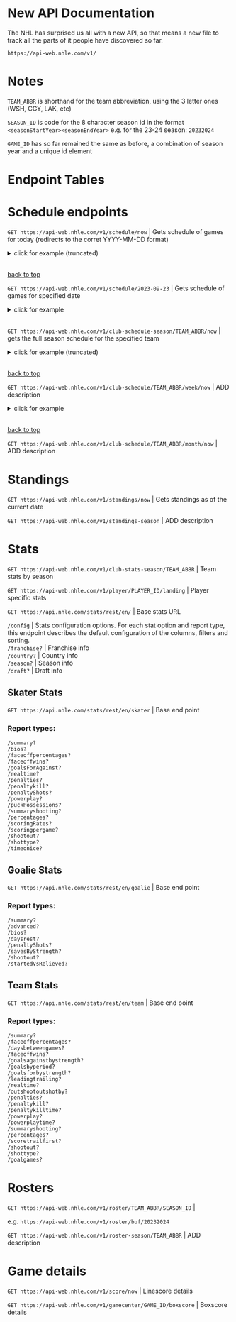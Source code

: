 # New API Documentation

The NHL has surprised us all with a new API, so that means a new file to track all the parts of it people have discovered so far.

`https://api-web.nhle.com/v1/`
# Notes

`TEAM_ABBR` is shorthand for the team abbreviation, using the 3 letter ones (WSH, CGY, LAK, etc)

`SEASON_ID` is code for the 8 character season id in the format `<seasonStartYear><seasonEndYear>` e.g. for the 23-24 season: `20232024`

`GAME_ID` has so far remained the same as before, a combination of season year and a unique id element

# Endpoint Tables



# Schedule endpoints

`GET https://api-web.nhle.com/v1/schedule/now` | Gets schedule of games for today (redirects to the corret YYYY-MM-DD format)

<details>
    <summary>click for example (truncated)</summary>

```json
// GET https://api-web.nhle.com/v1/schedule/now 

{
  "nextStartDate": "2023-09-30",
  "previousStartDate": "2023-06-10",
  "gameWeek": [
    {
      "date": "2023-09-23",
      "dayAbbrev": "SAT",
      "numberOfGames": 3,
      "games": [
        {
          "id": 2023010001,
          "season": 20232024,
          "gameType": 1,
          "venue": "Rod Laver Arena",
          "neutralSite": true,
          "startTimeUTC": "2023-09-23T04:05:00Z",
          "easternUTCOffset": "-04:00",
          "venueUTCOffset": "+10:00",
          "venueTimezone": "Australia/Melbourne",
          "gameState": "FINAL",
          "gameScheduleState": "OK",
          "tvBroadcasts": [
            {
              "id": 282,
              "market": "N",
              "countryCode": "CA",
              "network": "SN"
            },
            {
              "id": 324,
              "market": "N",
              "countryCode": "US",
              "network": "NHLN"
            },
            {
              "id": 329,
              "market": "N",
              "countryCode": "US",
              "network": "ESPN+"
            }
          ],
          "awayTeam": {
            "id": 26,
            "city": "Los Angeles",
            "abbrev": "LAK",
            "logo": "https://assets.nhle.com/logos/nhl/svg/LAK_light.svg",
            "awaySplitSquad": true,
            "score": 3
          },
          "homeTeam": {
            "id": 53,
            "city": "Arizona",
            "abbrev": "ARI",
            "logo": "https://assets.nhle.com/logos/nhl/svg/ARI_light.svg",
            "homeSplitSquad": true,
            "score": 5
          },
          "gameOutcome": {
            "lastPeriodType": "REG"
          },
          "winningGoalie": {
            "playerId": 8478971,
            "firstInitial": "C.",
            "lastName": "Ingram"
          },
          "winningGoalScorer": {
            "playerId": 8483431,
            "firstInitial": "L.",
            "lastName": "Cooley"
          },
          "specialEvent": "Global Series",
          "gameCenterLink": "/gamecenter/lak-vs-ari/2023/09/23/2023010001"
        },
      ]
    }
  ],
  "oddsPartners": [
    {
      "partnerId": 1,
      "country": "CA",
      "name": "BET365",
      "imageUrl": "https://assets.nhle.com/betting_partner/bet365.svg",
      "siteUrl": "https://www.on.bet365.ca/olp/nhl",
      "bgColor": "#086D51",
      "textColor": "#FFFFFF",
      "accentColor": "#FDDE14"
    },
    {
      "partnerId": 2,
      "country": "SE",
      "name": "Unibet",
      "imageUrl": "https://assets.nhle.com/betting_partner/unibet.svg",
      "siteUrl": "https://www.unibet.se/betting/sports/filter/ice_hockey/nhl/all/matches",
      "bgColor": "#000000",
      "textColor": "#FFFFFF",
      "accentColor": "#3AAA35"
    },
    {
      "partnerId": 3,
      "country": "CZ",
      "name": "Tipsport",
      "imageUrl": "https://assets.nhle.com/betting_partner/tipsport.svg",
      "siteUrl": "https://www.tipsport.cz/PartnerRedirectAction.do?pid=16961&sid=20360&bid=34954&tid=11268",
      "bgColor": "#2497F2",
      "textColor": "#FFFFFF",
      "accentColor": "#FFFFFF"
    },
    {
      "partnerId": 3,
      "country": "SK",
      "name": "Tipsport",
      "imageUrl": "https://assets.nhle.com/betting_partner/tipsport.svg",
      "siteUrl": "https://www.tipsport.sk/PartnerRedirectAction.do?pid=6823&sid=9018&bid=23079&tid=8475",
      "bgColor": "#2497F2",
      "textColor": "#FFFFFF",
      "accentColor": "#FFFFFF"
    },
    {
      "partnerId": 4,
      "country": "DE",
      "name": "Interwetten",
      "imageUrl": "https://assets.nhle.com/betting_partner/interwetten.svg",
      "siteUrl": "https://www.interwetten.de/de/content/sportsbook/promotions/nhlbonus?utm_source=coop&utm_medium=9111_NHL_de&utm_campaign=NHL_NKB&utm_content=lang_de&utm_term=skin)",
      "bgColor": "#FFD200",
      "textColor": "#121212",
      "accentColor": "#000000"
    },
    {
      "partnerId": 5,
      "country": "RU",
      "name": "Liga Stavok",
      "imageUrl": "https://assets.nhle.com/betting_partner/ligastavok.svg",
      "bgColor": "#007354",
      "textColor": "#FFFFFF",
      "accentColor": "#FFEB00"
    },
    {
      "partnerId": 6,
      "country": "FI",
      "name": "Veikkaus",
      "imageUrl": "https://assets.nhle.com/betting_partner/veikkaus.svg",
      "siteUrl": "https://www.veikkaus.fi/fi/vedonlyonti/pitkaveto?t=3-2-1_NHL",
      "bgColor": "#0025F5",
      "textColor": "#FFFFFF",
      "accentColor": "#FFFFFF"
    },
    {
      "partnerId": 8,
      "country": "US",
      "name": "Sportradar",
      "imageUrl": "https://assets.nhle.com/betting_partner/sportsradar.svg",
      "siteUrl": "https://sportradar.com",
      "bgColor": "#000000",
      "textColor": "#FFFFFF",
      "accentColor": "#E6E6E6"
    }
  ],
  "preSeasonStartDate": "2023-09-23",
  "regularSeasonStartDate": "2023-10-10",
  "regularSeasonEndDate": "2024-04-18",
  "playoffEndDate": "2024-06-18",
  "numberOfGames": 55
}

```

</details>

<br />

[back to top](#endpoint-tables)

`GET https://api-web.nhle.com/v1/schedule/2023-09-23` | Gets schedule of games for specified date
<details>
    <summary>click for example</summary>

```json
// GET https://api-web.nhle.com/v1/schedule/2018-09-01

{
  "nextStartDate": "2018-09-15",
  "previousStartDate": "2018-06-02",
  "gameWeek": [
    {
      "date": "2018-09-01",
      "dayAbbrev": "SAT",
      "numberOfGames": 0,
      "games": []
    },
    {
      "date": "2018-09-02",
      "dayAbbrev": "SUN",
      "numberOfGames": 0,
      "games": []
    },
    {
      "date": "2018-09-03",
      "dayAbbrev": "MON",
      "numberOfGames": 0,
      "games": []
    },
    {
      "date": "2018-09-04",
      "dayAbbrev": "TUE",
      "numberOfGames": 0,
      "games": []
    },
    {
      "date": "2018-09-05",
      "dayAbbrev": "WED",
      "numberOfGames": 0,
      "games": []
    },
    {
      "date": "2018-09-06",
      "dayAbbrev": "THU",
      "numberOfGames": 0,
      "games": []
    },
    {
      "date": "2018-09-07",
      "dayAbbrev": "FRI",
      "numberOfGames": 0,
      "games": []
    }
  ],
  "preSeasonStartDate": "2018-09-15",
  "regularSeasonStartDate": "2018-10-03",
  "regularSeasonEndDate": "2019-04-06",
  "playoffEndDate": "2019-06-12",
  "numberOfGames": 0
}
```
</details>

<br />

`GET https://api-web.nhle.com/v1/club-schedule-season/TEAM_ABBR/now` | gets the full season schedule for the specified team

<details>
    <summary>click for example (truncated)</summary>

```json
// GET https://api-web.nhle.com/v1/club-schedule-season/WSH/now

{
  "previousSeason": 20222023,
  "currentSeason": 20232024,
  "clubTimezone": "US/Eastern",
  "clubUTCOffset": "-04:00",
  "games": [
    {
      "id": 2023010006,
      "season": 20232024,
      "gameType": 1,
      "gameDate": "2023-09-24",
      "venue": "Capital One Arena",
      "neutralSite": false,
      "startTimeUTC": "2023-09-24T18:00:00Z",
      "easternUTCOffset": "-04:00",
      "venueUTCOffset": "-04:00",
      "venueTimezone": "US/Eastern",
      "gameState": "FUT",
      "gameScheduleState": "OK",
      "tvBroadcasts": [
        {
          "id": 324,
          "market": "N",
          "countryCode": "US",
          "network": "NHLN"
        },
        {
          "id": 517,
          "market": "H",
          "countryCode": "US",
          "network": "MNMT"
        }
      ],
      "awayTeam": {
        "id": 7,
        "city": "Buffalo",
        "abbrev": "BUF",
        "logo": "https://assets.nhle.com/logos/nhl/svg/BUF_light.svg",
        "awaySplitSquad": false
      },
      "homeTeam": {
        "id": 15,
        "city": "Washington",
        "abbrev": "WSH",
        "logo": "https://assets.nhle.com/logos/nhl/svg/WSH_light.svg",
        "homeSplitSquad": false,
        "hotelLink": "https://www.hilton.com/en/?WT.mc_id&#x3D;zJWDM0US1MB2OLQ3LocalPartner4DM_Sports_Jun5Coop_Monumental_Capitals_Schedule6MULTIBR7NEHub8i85535",
        "hotelDesc": "Stay With Hilton"
      },
      "ticketsLink": "https://www.ticketmaster.com/event/15005EDCF19B50DD?brand=capitals&artistid=806039&wt.mc_id=NHL_TEAM_WSH_SINGLE_GAME_TICKETS_PAGE_PR1&utm_source=NHL.com&utm_medium=client&utm_campaign=NHL_TEAM_WSH&utm_content=SINGLE_GAME_TICKETS_PAGE_PR1",
      "gameCenterLink": "/gamecenter/buf-vs-wsh/2023/09/24/2023010006"
    },
    {
      "id": 2023010042,
      "season": 20232024,
      "gameType": 1,
      "gameDate": "2023-09-28",
      "venue": "Capital One Arena",
      "neutralSite": false,
      "startTimeUTC": "2023-09-28T23:00:00Z",
      "easternUTCOffset": "-04:00",
      "venueUTCOffset": "-04:00",
      "venueTimezone": "US/Eastern",
      "gameState": "FUT",
      "gameScheduleState": "OK",
      "tvBroadcasts": [
        {
          "id": 324,
          "market": "N",
          "countryCode": "US",
          "network": "NHLN"
        },
        {
          "id": 517,
          "market": "H",
          "countryCode": "US",
          "network": "MNMT"
        }
      ],
      "awayTeam": {
        "id": 17,
        "city": "Detroit",
        "abbrev": "DET",
        "logo": "https://assets.nhle.com/logos/nhl/svg/DET_light.svg",
        "awaySplitSquad": false
      },
      "homeTeam": {
        "id": 15,
        "city": "Washington",
        "abbrev": "WSH",
        "logo": "https://assets.nhle.com/logos/nhl/svg/WSH_light.svg",
        "homeSplitSquad": false,
        "hotelLink": "https://www.hilton.com/en/?WT.mc_id&#x3D;zJWDM0US1MB2OLQ3LocalPartner4DM_Sports_Jun5Coop_Monumental_Capitals_Schedule6MULTIBR7NEHub8i85536",
        "hotelDesc": "Stay With Hilton"
      },
      "ticketsLink": "https://www.ticketmaster.com/event/15005EDCF19C50DF?brand=capitals&artistid=806039&wt.mc_id=NHL_TEAM_WSH_SINGLE_GAME_TICKETS_PAGE_PR2&utm_source=NHL.com&utm_medium=client&utm_campaign=NHL_TEAM_WSH&utm_content=SINGLE_GAME_TICKETS_PAGE_PR2",
      "gameCenterLink": "/gamecenter/det-vs-wsh/2023/09/28/2023010042"
    },
    
  ]
}
```

</details>

<br />

[back to top](#endpoint-tables)

`GET https://api-web.nhle.com/v1/club-schedule/TEAM_ABBR/week/now` | ADD description

<details>
    <summary>click for example</summary>

```json
// GET https://api-web.nhle.com/v1/schedule/2018-01-01

{
  "nextStartDate": "2018-01-08",
  "previousStartDate": "2017-12-25",
  "gameWeek": [
    {
      "date": "2018-01-01",
      "dayAbbrev": "MON",
      "numberOfGames": 1,
      "games": [
        {
          "id": 2017020601,
          "season": 20172018,
          "gameType": 2,
          "venue": "Citi Field",
          "neutralSite": true,
          "startTimeUTC": "2018-01-01T18:00:00Z",
          "easternUTCOffset": "-05:00",
          "venueUTCOffset": "-05:00",
          "venueTimezone": "America/New_York",
          "gameState": "OFF",
          "gameScheduleState": "OK",
          "tvBroadcasts": [
            {
              "id": 29,
              "market": "N",
              "countryCode": "US",
              "network": "NBC"
            },
            {
              "id": 281,
              "market": "N",
              "countryCode": "CA",
              "network": "TVAS"
            },
            {
              "id": 282,
              "market": "N",
              "countryCode": "CA",
              "network": "SN"
            }
          ],
          "awayTeam": {
            "id": 3,
            "city": "New York",
            "abbrev": "NYR",
            "logo": "https://assets.nhle.com/logos/nhl/svg/NYR_light.svg",
            "awaySplitSquad": false,
            "score": 3
          },
          "homeTeam": {
            "id": 7,
            "city": "Buffalo",
            "abbrev": "BUF",
            "logo": "https://assets.nhle.com/logos/nhl/svg/BUF_20102011-20192020_light.svg",
            "homeSplitSquad": false,
            "score": 2
          },
          "gameOutcome": {
            "lastPeriodType": "OT"
          },
          "specialEvent": "Winter Classic",
          "gameCenterLink": "/gamecenter/nyr-vs-buf/2018/01/01/2017020601"
        }
      ]
    },
    {
      "date": "2018-01-02",
      "dayAbbrev": "TUE",
      "numberOfGames": 12,
      "games": [
        {
          "id": 2017020602,
          "season": 20172018,
          "gameType": 2,
          "venue": "Air Canada Centre",
          "neutralSite": false,
          "startTimeUTC": "2018-01-03T00:00:00Z",
          "easternUTCOffset": "-05:00",
          "venueUTCOffset": "-05:00",
          "venueTimezone": "America/Toronto",
          "gameState": "OFF",
          "gameScheduleState": "OK",
          "tvBroadcasts": [
            {
              "id": 38,
              "market": "A",
              "countryCode": "US",
              "network": "SUN"
            },
            {
              "id": 281,
              "market": "N",
              "countryCode": "CA",
              "network": "TVAS"
            },
            {
              "id": 288,
              "market": "H",
              "countryCode": "CA",
              "network": "SNO"
            }
          ],
          "awayTeam": {
            "id": 14,
            "city": "Tampa Bay",
            "abbrev": "TBL",
            "logo": "https://assets.nhle.com/logos/nhl/svg/TBL_light.svg",
            "awaySplitSquad": false,
            "score": 2
          },
          "homeTeam": {
            "id": 10,
            "city": "Toronto",
            "abbrev": "TOR",
            "logo": "https://assets.nhle.com/logos/nhl/svg/TOR_light.svg",
            "homeSplitSquad": false,
            "score": 0
          },
          "gameOutcome": {
            "lastPeriodType": "REG"
          },
          "gameCenterLink": "/gamecenter/tbl-vs-tor/2018/01/02/2017020602"
        },
        {
          "id": 2017020603,
          "season": 20172018,
          "gameType": 2,
          "venue": "Barclays Center",
          "neutralSite": false,
          "startTimeUTC": "2018-01-03T00:00:00Z",
          "easternUTCOffset": "-05:00",
          "venueUTCOffset": "-05:00",
          "venueTimezone": "America/New_York",
          "gameState": "OFF",
          "gameScheduleState": "OK",
          "tvBroadcasts": [
            {
              "id": 31,
              "market": "A",
              "countryCode": "US",
              "network": "NESN"
            },
            {
              "id": 282,
              "market": "N",
              "countryCode": "CA",
              "network": "SN"
            },
            {
              "id": 299,
              "market": "H",
              "countryCode": "US",
              "network": "MSG+"
            }
          ],
          "awayTeam": {
            "id": 6,
            "city": "Boston",
            "abbrev": "BOS",
            "logo": "https://assets.nhle.com/logos/nhl/svg/BOS_20082009-20222023_light.svg",
            "awaySplitSquad": false,
            "score": 5
          },
          "homeTeam": {
            "id": 2,
            "city": "New York",
            "abbrev": "NYI",
            "logo": "https://assets.nhle.com/logos/nhl/svg/NYI_light.svg",
            "homeSplitSquad": false,
            "score": 1
          },
          "gameOutcome": {
            "lastPeriodType": "REG"
          },
          "gameCenterLink": "/gamecenter/bos-vs-nyi/2018/01/02/2017020603"
        },
        {
          "id": 2017020604,
          "season": 20172018,
          "gameType": 2,
          "venue": "Wells Fargo Center",
          "neutralSite": false,
          "startTimeUTC": "2018-01-03T00:00:00Z",
          "easternUTCOffset": "-05:00",
          "venueUTCOffset": "-05:00",
          "venueTimezone": "US/Eastern",
          "gameState": "OFF",
          "gameScheduleState": "OK",
          "tvBroadcasts": [
            {
              "id": 241,
              "market": "N",
              "countryCode": "US",
              "network": "NBCSN"
            }
          ],
          "awayTeam": {
            "id": 5,
            "city": "Pittsburgh",
            "abbrev": "PIT",
            "logo": "https://assets.nhle.com/logos/nhl/svg/PIT_light.svg",
            "awaySplitSquad": false,
            "score": 5
          },
          "homeTeam": {
            "id": 4,
            "city": "Philadelphia",
            "abbrev": "PHI",
            "logo": "https://assets.nhle.com/logos/nhl/svg/PHI_19992000-20222023_light.svg",
            "homeSplitSquad": false,
            "score": 1
          },
          "gameOutcome": {
            "lastPeriodType": "REG"
          },
          "gameCenterLink": "/gamecenter/pit-vs-phi/2018/01/02/2017020604"
        },
      ]
    }
  ],
  "preSeasonStartDate": "2017-09-16",
  "regularSeasonStartDate": "2017-10-04",
  "regularSeasonEndDate": "2018-04-08",
  "playoffEndDate": "2018-06-07",
  "numberOfGames": 50
}
```
</details>

<br />

[back to top](#endpoint-tables)

`GET https://api-web.nhle.com/v1/club-schedule/TEAM_ABBR/month/now` | ADD description

# Standings

`GET https://api-web.nhle.com/v1/standings/now` | Gets standings as of the current date

`GET https://api-web.nhle.com/v1/standings-season` | ADD description

# Stats

`GET https://api-web.nhle.com/v1/club-stats-season/TEAM_ABBR` | Team stats by season

`GET https://api-web.nhle.com/v1/player/PLAYER_ID/landing` | Player specific stats

`GET https://api.nhle.com/stats/rest/en/` | Base stats URL

`/config` | Stats configuration options. For each stat option and report type, this endpoint describes the default configuration of the columns, filters and sorting. <br>
`/franchise?` | Franchise info <br>
`/country?` | Country info <br>
`/season?` | Season info <br>
`/draft?` | Draft info <br>	

## Skater Stats

`GET https://api.nhle.com/stats/rest/en/skater` | Base end point

### Report types: <br>
 `/summary?`<br>
 `/bios?`<br>
 `/faceoffpercentages?`<br>
 `/faceoffwins?`<br>
 `/goalsForAgainst?`<br>
 `/realtime?`<br>
 `/penalties?`<br>
 `/penaltykill?`<br>
 `/penaltyShots?`<br>
 `/powerplay?`<br>
 `/puckPossessions?`<br>
 `/summaryshooting?`<br>
 `/percentages?`<br>
 `/scoringRates?`<br>
 `/scoringpergame?`<br>
 `/shootout?`<br>
 `/shottype?`<br>
 `/timeonice?`<br>
## Goalie Stats

`GET https://api.nhle.com/stats/rest/en/goalie` | Base end point
### Report types: <br>
 `/summary?`<br>
 `/advanced?`<br>
 `/bios?`<br>
 `/daysrest?`<br>
 `/penaltyShots?`<br>
 `/savesByStrength?`<br>
 `/shootout?`<br>
 `/startedVsRelieved?`<br>

## Team Stats
`GET https://api.nhle.com/stats/rest/en/team` | Base end point
### Report types: <br>
 `/summary?`<br>
 `/faceoffpercentages?`<br>
 `/daysbetweengames?`<br>
 `/faceoffwins?`<br>
 `/goalsagainstbystrength?`<br>
 `/goalsbyperiod?`<br>
 `/goalsforbystrength?`<br>
 `/leadingtrailing?`<br>
 `/realtime?`<br>
 `/outshootoutshotby?`<br>
 `/penalties?`<br>
 `/penaltykill?`<br>
 `/penaltykilltime?`<br>
 `/powerplay?`<br>
 `/powerplaytime?`<br>
 `/summaryshooting?`<br>
 `/percentages?`<br>
 `/scoretrailfirst?`<br>
 `/shootout?`<br>
 `/shottype?`<br>
 `/goalgames?`<br>

# Rosters

`GET https://api-web.nhle.com/v1/roster/TEAM_ABBR/SEASON_ID` | 

e.g. `https://api-web.nhle.com/v1/roster/buf/20232024`

`GET https://api-web.nhle.com/v1/roster-season/TEAM_ABBR` | ADD description

# Game details

`GET https://api-web.nhle.com/v1/score/now` | Linescore details

`GET https://api-web.nhle.com/v1/gamecenter/GAME_ID/boxscore` |  Boxscore details


